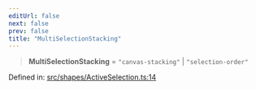 ```yaml
---
editUrl: false
next: false
prev: false
title: "MultiSelectionStacking"
---
```


> **MultiSelectionStacking** = `"canvas-stacking"` \| `"selection-order"`

Defined in: [src/shapes/ActiveSelection.ts:14](https://github.com/fabricjs/fabric.js/blob/8206f10a405480a7ba988ff6cfdde6412c1f13f8/src/shapes/ActiveSelection.ts#L14)
